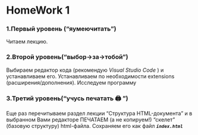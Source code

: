 # HomeWork 1

### **1.Первый уровень \(“яумеючитать”\)**

Читаем лекцию.

### **2.Второй уровень\(“выбор-&gt;за-&gt;тобой”\)**

Выбираем редактор кода \(рекомендую  _Visual Studio Code_ \) и устанавливаем его. Устанавливаем по необходимости extensions \(расширения/дополнения\). Исследуем программу

### **3.Третий уровень\(“учусь печатать** 🖨 **”\)**

Еще раз перечитываем раздел лекции “Структура HTML-документа” и в выбранном Вами редакторе ПЕЧАТАЕМ \(а не копируем!\) “скелет” \(базовую структуру\) html-файла. Сохраняем его как файл _**`index.html`**_

